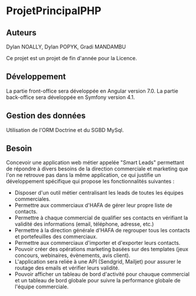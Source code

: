 # ProjetPrincipalPHP

## Auteurs

Dylan NOALLY, Dylan POPYK, Gradi MANDAMBU

Ce projet est un projet de fin d'année pour la Licence.

## Développement

La partie front-office sera développée en Angular version 7.0.
La partie back-office sera développée en Symfony version 4.1.

## Gestion des données

Utilisation de l'ORM Doctrine et du SGBD MySql.

## Besoin

Concevoir une application web métier appelée "Smart Leads" permettant de répondre à divers besoins de la direction commerciale et marketing que l'on ne retrouve pas dans la même application, ce qui justifie un développement spécifique qui propose les fonctionnalités suivantes :
- Disposer d'un outil métier centralisant les leads de toutes les équipes commerciales.
- Permettre aux commerciaux d'HAFA de gérer leur propre liste de contacts.
- Permettre à chaque commercial de qualifier ses contacts en vérifiant la validité des informations (email, téléphone, adresse, etc.)
- Permettre à la direction générale d'HAFA de regrouper tous les contacts et portefeuilles des commerciaux.
- Permettre aux commerciaux d'importer et d'exporter leurs contacts.
- Pouvoir créer des opérations marketing basées sur des templates (jeux concours, webinaires, évènements, avis client).
- L'application sera reliée à une API (Sendgrid, Mailjet) pour assurer le routage des emails et vérifier leurs validité.
- Pouvoir afficher un tableau de bord d'activité pour chauque commercial et un tableau de bord globale pour suivre la performance globale de l'équipe commerciale.
